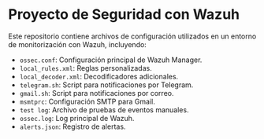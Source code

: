 # Proyecto de Seguridad con Wazuh

Este repositorio contiene archivos de configuración utilizados en un entorno de monitorización con Wazuh, incluyendo:

- `ossec.conf`: Configuración principal de Wazuh Manager.
- `local_rules.xml`: Reglas personalizadas.
- `local_decoder.xml`: Decodificadores adicionales.
- `telegram.sh`: Script para notificaciones por Telegram.
- `gmail.sh`: Script para notificaciones por correo.
- `msmtprc`: Configuración SMTP para Gmail.
- `test log`: Archivo de pruebas de eventos manuales.
- `ossec.log`: Log principal de Wazuh.
- `alerts.json`: Registro de alertas.
